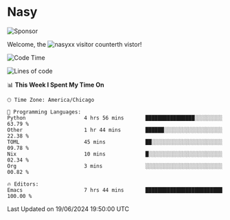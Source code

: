 # Nasy

<!--
<p align="center">
<img height="200" src="https://github-readme-stats.vercel.app/api?username=nasyxx&count_private=true&show_icons=true&theme=dracula&include_all_commits=true"/>
<img height="200" src="https://github-readme-stats.vercel.app/api/top-langs/?username=nasyxx&theme=dracula&hide=html,jupyter+notebook&count_private=true&show_icons=true"/>
</p>

  
----------------
-->

![Sponsor](https://img.shields.io/static/v1.svg?label=Sponsor&message=%E2%9D%A4&logo=GitHub&style=flat&color=pink)
 
Welcome, the ![nasyxx visitor counter](https://count.getloli.com/get/@nasyxx?theme=rule34)th vistor!
 
<!--START_SECTION:waka-->
![Code Time](http://img.shields.io/badge/Code%20Time-4%2C524%20hrs%2041%20mins-blue)

![Lines of code](https://img.shields.io/badge/From%20Hello%20World%20I%27ve%20Written-6.3%20million%20lines%20of%20code-blue)

📊 **This Week I Spent My Time On** 

```text
🕑︎ Time Zone: America/Chicago

💬 Programming Languages: 
Python                   4 hrs 56 mins       ████████████████░░░░░░░░░   63.79 % 
Other                    1 hr 44 mins        ██████░░░░░░░░░░░░░░░░░░░   22.38 % 
TOML                     45 mins             ██░░░░░░░░░░░░░░░░░░░░░░░   09.78 % 
Nix                      10 mins             █░░░░░░░░░░░░░░░░░░░░░░░░   02.34 % 
Org                      3 mins              ░░░░░░░░░░░░░░░░░░░░░░░░░   00.82 % 

🔥 Editors: 
Emacs                    7 hrs 44 mins       █████████████████████████   100.00 % 
```


 Last Updated on 19/06/2024 19:50:00 UTC
<!--END_SECTION:waka-->

<!-- ![visitors](https://visitor-badge.laobi.icu/badge?page_id=nasyxx.nasyxx) -->
